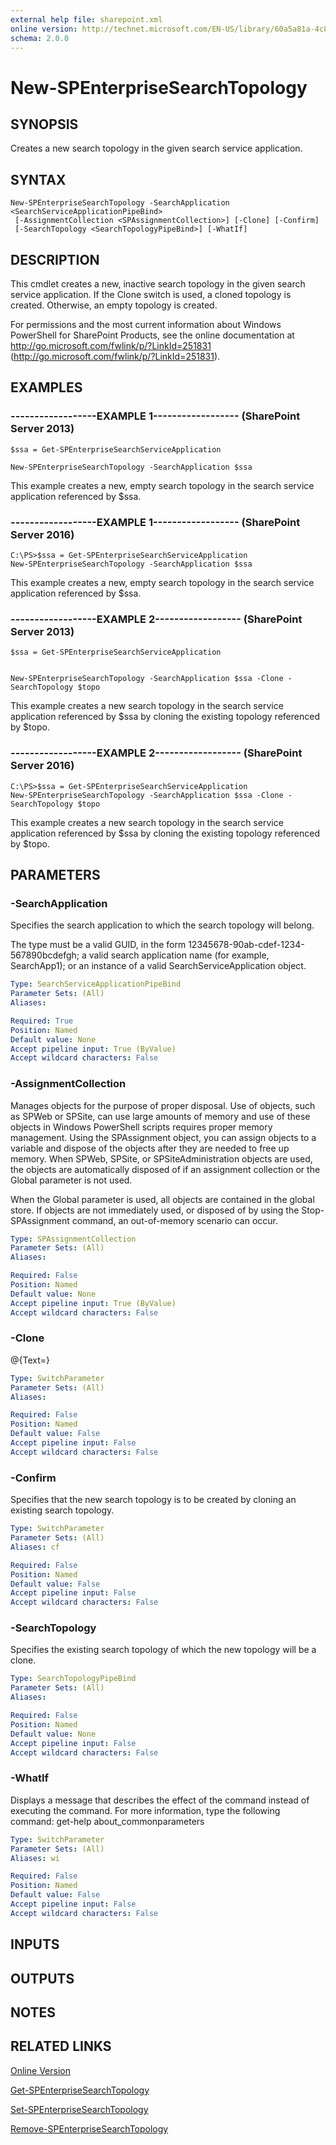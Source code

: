 ```yaml
---
external help file: sharepoint.xml
online version: http://technet.microsoft.com/EN-US/library/60a5a81a-4c8a-47d6-8226-81b1e9d2fab9(Office.15).aspx
schema: 2.0.0
---
```


# New-SPEnterpriseSearchTopology

## SYNOPSIS
Creates a new search topology in the given search service application.

## SYNTAX

```
New-SPEnterpriseSearchTopology -SearchApplication <SearchServiceApplicationPipeBind>
 [-AssignmentCollection <SPAssignmentCollection>] [-Clone] [-Confirm]
 [-SearchTopology <SearchTopologyPipeBind>] [-WhatIf]
```

## DESCRIPTION
This cmdlet creates a new, inactive search topology in the given search service application.
If the Clone switch is used, a cloned topology is created.
Otherwise, an empty topology is created.

For permissions and the most current information about Windows PowerShell for SharePoint Products, see the online documentation at http://go.microsoft.com/fwlink/p/?LinkId=251831 (http://go.microsoft.com/fwlink/p/?LinkId=251831).

## EXAMPLES

### ------------------EXAMPLE 1------------------ (SharePoint Server 2013)
```
$ssa = Get-SPEnterpriseSearchServiceApplication

New-SPEnterpriseSearchTopology -SearchApplication $ssa
```

This example creates a new, empty search topology in the search service application referenced by $ssa.

### ------------------EXAMPLE 1------------------ (SharePoint Server 2016)
```
C:\PS>$ssa = Get-SPEnterpriseSearchServiceApplication
New-SPEnterpriseSearchTopology -SearchApplication $ssa
```

This example creates a new, empty search topology in the search service application referenced by $ssa.

### ------------------EXAMPLE 2------------------ (SharePoint Server 2013)
```
$ssa = Get-SPEnterpriseSearchServiceApplication


New-SPEnterpriseSearchTopology -SearchApplication $ssa -Clone -SearchTopology $topo
```

This example creates a new search topology in the search service application referenced by $ssa by cloning the existing topology referenced by $topo.

### ------------------EXAMPLE 2------------------ (SharePoint Server 2016)
```
C:\PS>$ssa = Get-SPEnterpriseSearchServiceApplication
New-SPEnterpriseSearchTopology -SearchApplication $ssa -Clone -SearchTopology $topo
```

This example creates a new search topology in the search service application referenced by $ssa by cloning the existing topology referenced by $topo.

## PARAMETERS

### -SearchApplication
Specifies the search application to which the search topology will belong.

The type must be a valid GUID, in the form 12345678-90ab-cdef-1234-567890bcdefgh; a valid search application name (for example, SearchApp1); or an instance of a valid SearchServiceApplication object.

```yaml
Type: SearchServiceApplicationPipeBind
Parameter Sets: (All)
Aliases: 

Required: True
Position: Named
Default value: None
Accept pipeline input: True (ByValue)
Accept wildcard characters: False
```

### -AssignmentCollection
Manages objects for the purpose of proper disposal.
Use of objects, such as SPWeb or SPSite, can use large amounts of memory and use of these objects in Windows PowerShell scripts requires proper memory management.
Using the SPAssignment object, you can assign objects to a variable and dispose of the objects after they are needed to free up memory.
When SPWeb, SPSite, or SPSiteAdministration objects are used, the objects are automatically disposed of if an assignment collection or the Global parameter is not used.

When the Global parameter is used, all objects are contained in the global store.
If objects are not immediately used, or disposed of by using the Stop-SPAssignment command, an out-of-memory scenario can occur.

```yaml
Type: SPAssignmentCollection
Parameter Sets: (All)
Aliases: 

Required: False
Position: Named
Default value: None
Accept pipeline input: True (ByValue)
Accept wildcard characters: False
```

### -Clone
@{Text=}

```yaml
Type: SwitchParameter
Parameter Sets: (All)
Aliases: 

Required: False
Position: Named
Default value: False
Accept pipeline input: False
Accept wildcard characters: False
```

### -Confirm
Specifies that the new search topology is to be created by cloning an existing search topology.

```yaml
Type: SwitchParameter
Parameter Sets: (All)
Aliases: cf

Required: False
Position: Named
Default value: False
Accept pipeline input: False
Accept wildcard characters: False
```

### -SearchTopology
Specifies the existing search topology of which the new topology will be a clone.

```yaml
Type: SearchTopologyPipeBind
Parameter Sets: (All)
Aliases: 

Required: False
Position: Named
Default value: None
Accept pipeline input: False
Accept wildcard characters: False
```

### -WhatIf
Displays a message that describes the effect of the command instead of executing the command.
For more information, type the following command: get-help about_commonparameters

```yaml
Type: SwitchParameter
Parameter Sets: (All)
Aliases: wi

Required: False
Position: Named
Default value: False
Accept pipeline input: False
Accept wildcard characters: False
```

## INPUTS

## OUTPUTS

## NOTES

## RELATED LINKS

[Online Version](http://technet.microsoft.com/EN-US/library/60a5a81a-4c8a-47d6-8226-81b1e9d2fab9(Office.15).aspx)

[Get-SPEnterpriseSearchTopology]()

[Set-SPEnterpriseSearchTopology]()

[Remove-SPEnterpriseSearchTopology]()

